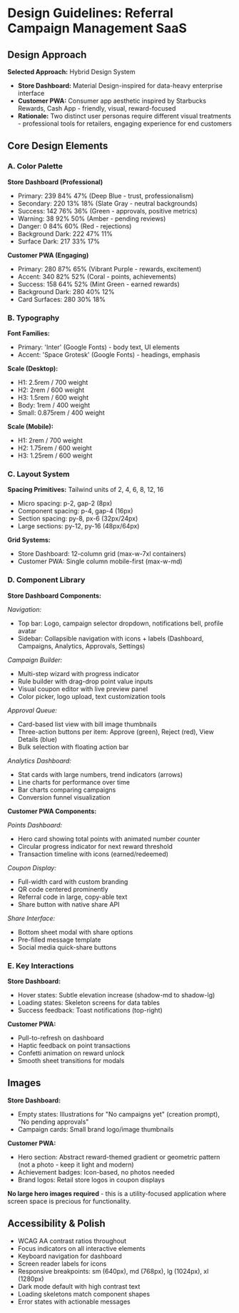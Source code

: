 # Design Guidelines: Referral Campaign Management SaaS

## Design Approach

**Selected Approach:** Hybrid Design System
- **Store Dashboard:** Material Design-inspired for data-heavy enterprise interface
- **Customer PWA:** Consumer app aesthetic inspired by Starbucks Rewards, Cash App - friendly, visual, reward-focused
- **Rationale:** Two distinct user personas require different visual treatments - professional tools for retailers, engaging experience for end customers

## Core Design Elements

### A. Color Palette

**Store Dashboard (Professional)**
- Primary: 239 84% 47% (Deep Blue - trust, professionalism)
- Secondary: 220 13% 18% (Slate Gray - neutral backgrounds)
- Success: 142 76% 36% (Green - approvals, positive metrics)
- Warning: 38 92% 50% (Amber - pending reviews)
- Danger: 0 84% 60% (Red - rejections)
- Background Dark: 222 47% 11%
- Surface Dark: 217 33% 17%

**Customer PWA (Engaging)**
- Primary: 280 87% 65% (Vibrant Purple - rewards, excitement)
- Accent: 340 82% 52% (Coral - points, achievements)
- Success: 158 64% 52% (Mint Green - earned rewards)
- Background Dark: 280 40% 12%
- Card Surfaces: 280 30% 18%

### B. Typography

**Font Families:**
- Primary: 'Inter' (Google Fonts) - body text, UI elements
- Accent: 'Space Grotesk' (Google Fonts) - headings, emphasis

**Scale (Desktop):**
- H1: 2.5rem / 700 weight
- H2: 2rem / 600 weight  
- H3: 1.5rem / 600 weight
- Body: 1rem / 400 weight
- Small: 0.875rem / 400 weight

**Scale (Mobile):**
- H1: 2rem / 700 weight
- H2: 1.75rem / 600 weight
- H3: 1.25rem / 600 weight

### C. Layout System

**Spacing Primitives:** Tailwind units of 2, 4, 6, 8, 12, 16
- Micro spacing: p-2, gap-2 (8px)
- Component spacing: p-4, gap-4 (16px)
- Section spacing: py-8, px-6 (32px/24px)
- Large sections: py-12, py-16 (48px/64px)

**Grid Systems:**
- Store Dashboard: 12-column grid (max-w-7xl containers)
- Customer PWA: Single column mobile-first (max-w-md)

### D. Component Library

**Store Dashboard Components:**

*Navigation:*
- Top bar: Logo, campaign selector dropdown, notifications bell, profile avatar
- Sidebar: Collapsible navigation with icons + labels (Dashboard, Campaigns, Analytics, Approvals, Settings)

*Campaign Builder:*
- Multi-step wizard with progress indicator
- Rule builder with drag-drop point value inputs
- Visual coupon editor with live preview panel
- Color picker, logo upload, text customization tools

*Approval Queue:*
- Card-based list view with bill image thumbnails
- Three-action buttons per item: Approve (green), Reject (red), View Details (blue)
- Bulk selection with floating action bar

*Analytics Dashboard:*
- Stat cards with large numbers, trend indicators (arrows)
- Line charts for performance over time
- Bar charts comparing campaigns
- Conversion funnel visualization

**Customer PWA Components:**

*Points Dashboard:*
- Hero card showing total points with animated number counter
- Circular progress indicator for next reward threshold
- Transaction timeline with icons (earned/redeemed)

*Coupon Display:*
- Full-width card with custom branding
- QR code centered prominently
- Referral code in large, copy-able text
- Share button with native share API

*Share Interface:*
- Bottom sheet modal with share options
- Pre-filled message template
- Social media quick-share buttons

### E. Key Interactions

**Store Dashboard:**
- Hover states: Subtle elevation increase (shadow-md to shadow-lg)
- Loading states: Skeleton screens for data tables
- Success feedback: Toast notifications (top-right)

**Customer PWA:**
- Pull-to-refresh on dashboard
- Haptic feedback on point transactions
- Confetti animation on reward unlock
- Smooth sheet transitions for modals

## Images

**Store Dashboard:**
- Empty states: Illustrations for "No campaigns yet" (creation prompt), "No pending approvals"
- Campaign cards: Small brand logo/image thumbnails

**Customer PWA:**
- Hero section: Abstract reward-themed gradient or geometric pattern (not a photo - keep it light and modern)
- Achievement badges: Icon-based, no photos needed
- Brand logos: Retail store logos in coupon displays

**No large hero images required** - this is a utility-focused application where screen space is precious for functionality.

## Accessibility & Polish

- WCAG AA contrast ratios throughout
- Focus indicators on all interactive elements
- Keyboard navigation for dashboard
- Screen reader labels for icons
- Responsive breakpoints: sm (640px), md (768px), lg (1024px), xl (1280px)
- Dark mode default with high contrast text
- Loading skeletons match component shapes
- Error states with actionable messages